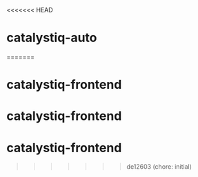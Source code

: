 <<<<<<< HEAD
# catalystiq-auto
=======
# catalystiq-frontend
# catalystiq-frontend
# catalystiq-frontend
>>>>>>> de12603 (chore: initial)
